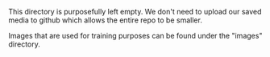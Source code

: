   This directory is purposefully left empty. We don't need to upload our saved media to github which allows the entire repo to be smaller. 

Images that are used for training purposes can be found under the "images" directory.
